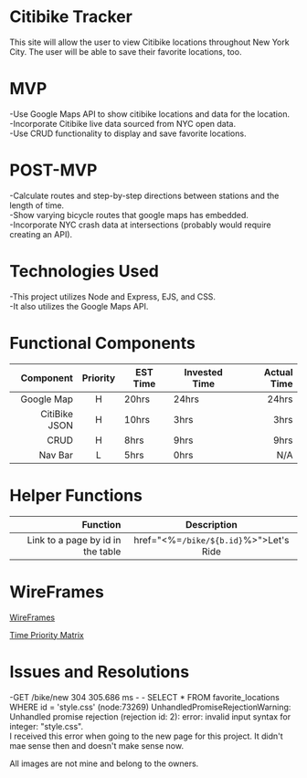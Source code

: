 # Citibike Tracker
This site will allow the user to view Citibike locations throughout New York City. The user will be able to save their favorite locations, too.

# MVP
-Use Google Maps API to show citibike locations and data for the location.  
-Incorporate Citibike live data sourced from NYC open data.  
-Use CRUD functionality to display and save favorite locations.  

# POST-MVP
-Calculate routes and step-by-step directions between stations and the length of time.  
-Show varying bicycle routes that google maps has embedded.  
-Incorporate NYC crash data at intersections (probably would require creating an API).   

# Technologies Used
-This project utilizes Node and Express, EJS, and CSS.   
-It also utilizes the Google Maps API. 

# Functional Components
|Component|Priority|EST Time|Invested Time|Actual Time|
|--------:|:------:|--------|-------------|----------:|
|Google Map| H     |  20hrs | 24hrs       |  24hrs    |
| CitiBike JSON| H |  10hrs | 3hrs        |  3hrs     |
| CRUD     |  H     |  8hrs  | 9hrs       |    9hrs    |
| Nav Bar  |   L    |  5hrs  |  0hrs      |      N/A    |

# Helper Functions
|Function | Description |
|--------:|:-----------:|
|Link to a page by id in the table | href="<%=`/bike/${b.id}`%>">Let's Ride |


# WireFrames
[WireFrames](http://res.cloudinary.com/jkarlin929/image/upload/v1519175908/WireFrameCiti.jpg)

[Time Priority Matrix](http://res.cloudinary.com/jkarlin929/image/upload/v1519175941/Time%20Matrix.jpg)

# Issues and Resolutions
-GET /bike/new 304 305.686 ms - -
SELECT * FROM favorite_locations WHERE id = 'style.css'
(node:73269) UnhandledPromiseRejectionWarning: Unhandled promise rejection (rejection id: 2): error: invalid input syntax for integer: "style.css".  
I received this error when going to the new page for this project. It didn't mae sense then and doesn't make sense now.

All images are not mine and belong to the owners.